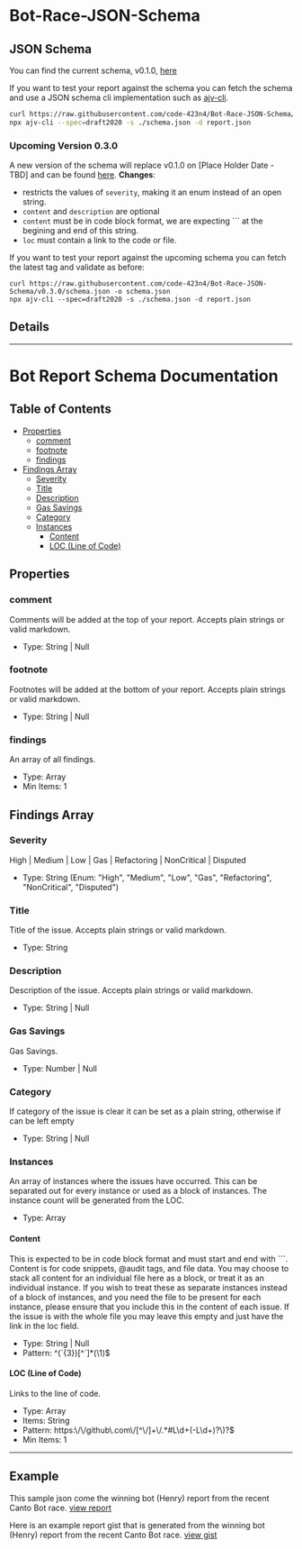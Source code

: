 # Bot-Race-JSON-Schema

## JSON Schema

You can find the current schema, v0.1.0, [here](https://github.com/code-423n4/Bot-Race-JSON-Schema/blob/v0.1.0/schema.json)

If you want to test your report against the schema you can fetch the schema and use a JSON schema cli implementation such as [ajv-cli](https://github.com/ajv-validator/ajv-cli).

```sh
curl https://raw.githubusercontent.com/code-423n4/Bot-Race-JSON-Schema/v0.1.0/schema.json -o schema.json
npx ajv-cli --spec=draft2020 -s ./schema.json -d report.json
```

### Upcoming Version 0.3.0

A new version of the schema will replace v0.1.0 on [Place Holder Date - TBD] and can be found [here](https://github.com/code-423n4/Bot-Race-JSON-Schema/blob/v0.3.0/schema.json).
**Changes**:

- restricts the values of `severity`, making it an enum instead of an open string.
- `content` and `description` are optional
- `content` must be in code block format, we are expecting \`\`\` at the begining and end of this string.
- `loc` must contain a link to the code or file.

If you want to test your report against the upcoming schema you can fetch the latest tag and validate as before:

```
curl https://raw.githubusercontent.com/code-423n4/Bot-Race-JSON-Schema/v0.3.0/schema.json -o schema.json
npx ajv-cli --spec=draft2020 -s ./schema.json -d report.json
```


## Details

-------
# Bot Report Schema Documentation

## Table of Contents
- [Properties](#properties)
  - [comment](#comment)
  - [footnote](#footnote)
  - [findings](#findings)
- [Findings Array](#findings-array)
  - [Severity](#severity)
  - [Title](#title)
  - [Description](#description)
  - [Gas Savings](#gas-savings)
  - [Category](#category)
  - [Instances](#instances)
    - [Content](#content)
    - [LOC (Line of Code)](#loc-line-of-code)

## Properties

### comment

Comments will be added at the top of your report. Accepts plain strings or valid markdown.

- Type: String | Null

### footnote

Footnotes will be added at the bottom of your report. Accepts plain strings or valid markdown.

- Type: String | Null

### findings

An array of all findings.

- Type: Array
- Min Items: 1

## Findings Array

### Severity

High | Medium | Low | Gas | Refactoring | NonCritical | Disputed

- Type: String (Enum: "High", "Medium", "Low", "Gas", "Refactoring", "NonCritical", "Disputed")

### Title

Title of the issue. Accepts plain strings or valid markdown.

- Type: String

### Description

Description of the issue. Accepts plain strings or valid markdown.

- Type: String | Null

### Gas Savings

Gas Savings.

- Type: Number | Null

### Category

If category of the issue is clear it can be set as a plain string, otherwise if can be left empty

- Type: String | Null

### Instances

An array of instances where the issues have occurred. This can be separated out for every instance or used as a block of instances. The instance count will be generated from the LOC.

- Type: Array

#### Content

This is expected to be in code block format and must start and end with ```. Content is for code snippets, @audit tags, and file data. You may choose to stack all content for an individual file here as a block, or treat it as an individual instance. If you wish to treat these as separate instances instead of a block of instances, and you need the file to be present for each instance, please ensure that you include this in the content of each issue. If the issue is with the whole file you may leave this empty and just have the link in the loc field.

- Type: String | Null
- Pattern: ^(\`{3})[^`]*(\\1)$

#### LOC (Line of Code)

Links to the line of code.

- Type: Array
- Items: String
- Pattern: https:\\/\\/github\\.com\\/[^\\/]+\\/.*#L\\d+(-L\\d+)?\\)?$
- Min Items: 1


------

## Example

This sample json come the winning bot (Henry) report from the recent Canto Bot race. [view report](https://github.com/code-423n4/Bot-Race-JSON-Schema/blob/main/bot-henry-example.json)

Here is an example report gist that is generated from the winning bot (Henry) report from the recent Canto Bot race. [view gist](https://gist.github.com/code423n4/f2f9d9ea48372636f7d67e29c71c59bb#D%E2%80%9124)
